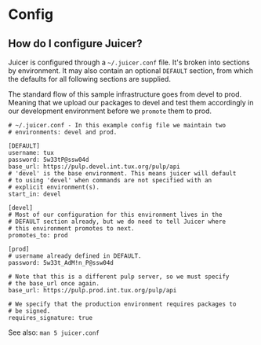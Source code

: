 # Config

## How do I configure Juicer?

Juicer is configured through a `~/.juicer.conf` file. It's broken into
sections by environment. It may also contain an optional `DEFAULT`
section, from which the defaults for all following sections are
supplied.

The standard flow of this sample infrastructure goes from devel to
prod. Meaning that we upload our packages to devel and test them
accordingly in our development environment before we `promote` them to
prod.

    # ~/.juicer.conf - In this example config file we maintain two
    # environments: devel and prod.

    [DEFAULT]
    username: tux
    password: 5w33tP@ssw04d
    base_url: https://pulp.devel.int.tux.org/pulp/api
    # 'devel' is the base environment. This means juicer will default
    # to using 'devel' when commands are not specified with an
    # explicit environment(s).
    start_in: devel

    [devel]
    # Most of our configuration for this environment lives in the
    # DEFAULT section already, but we do need to tell Juicer where
    # this environment promotes to next.
    promotes_to: prod

    [prod]
    # username already defined in DEFAULT.
    password: 5w33t_AdM!n_P@ssw04d

    # Note that this is a different pulp server, so we must specify
    # the base_url once again.
    base_url: https://pulp.prod.int.tux.org/pulp/api

    # We specify that the production environment requires packages to
    # be signed.
    requires_signature: true


See also: `man 5 juicer.conf`
